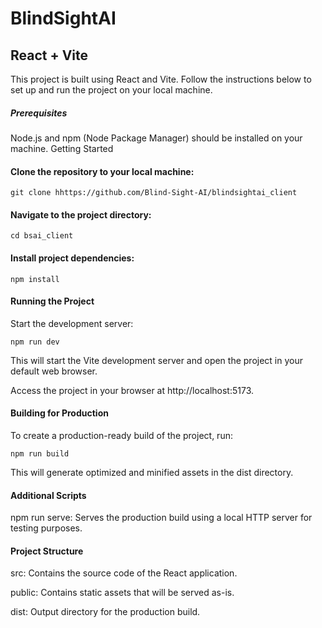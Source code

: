 # BlindSightAI

## React + Vite

This project is built using React and Vite. Follow the instructions below to set up and run the project on your local machine.

##### Prerequisites
Node.js and npm (Node Package Manager) should be installed on your machine.
Getting Started

#### Clone the repository to your local machine:

```
git clone hhttps://github.com/Blind-Sight-AI/blindsightai_client
```
#### Navigate to the project directory:

```
cd bsai_client
```
#### Install project dependencies:

```
npm install
```
#### Running the Project
Start the development server:

```
npm run dev
```

This will start the Vite development server and open the project in your default web browser.

Access the project in your browser at http://localhost:5173.

#### Building for Production
To create a production-ready build of the project, run:

```
npm run build
```

This will generate optimized and minified assets in the dist directory.

#### Additional Scripts

npm run serve: Serves the production build using a local HTTP server for testing purposes.

#### Project Structure

src: Contains the source code of the React application.

public: Contains static assets that will be served as-is.

dist: Output directory for the production build.






